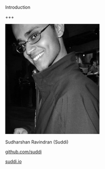Introduction

+++

![Suddi](assets/img/suddi.jpg)

<i class="fa fa-user"></i><p class="align-points"> Sudharshan Ravindran (Suddi)</p>

<i class="fa fa-github"></i><p class="align-points"> [github.com/suddi](https://github.com/suddi)</p>

<i class="fa fa-globe"></i><p class="align-points"> [suddi.io](https://suddi.io)</p>
